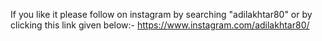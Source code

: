 If you like it please follow on instagram by searching "adilakhtar80" or by clicking this link given below:-
https://www.instagram.com/adilakhtar80/
